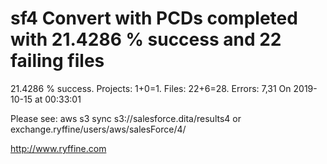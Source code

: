 # sf4 Convert with PCDs completed with 21.4286 % success and 22 failing files

21.4286 % success. Projects: 1+0=1.  Files: 22+6=28. Errors: 7,31  On 2019-10-15 at 00:33:01



Please see: aws s3 sync s3://salesforce.dita/results4 or exchange.ryffine/users/aws/salesForce/4/

http://www.ryffine.com
